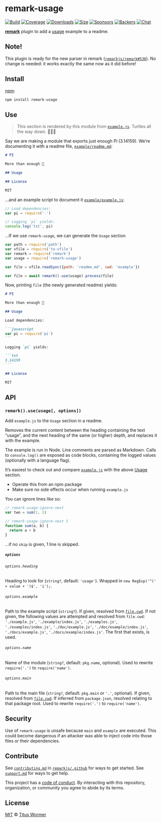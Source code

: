 # remark-usage

[![Build][build-badge]][build]
[![Coverage][coverage-badge]][coverage]
[![Downloads][downloads-badge]][downloads]
[![Size][size-badge]][size]
[![Sponsors][sponsors-badge]][collective]
[![Backers][backers-badge]][collective]
[![Chat][chat-badge]][chat]

[**remark**][remark] plugin to add a [usage][] example to a readme.

## Note!

This plugin is ready for the new parser in remark
([`remarkjs/remark#536`](https://github.com/remarkjs/remark/pull/536)).
No change is needed: it works exactly the same now as it did before!

## Install

[npm][]:

```sh
npm install remark-usage
```

## Use

> This section is rendered by this module from [`example.js`][example-js].
> Turtles all the way down.  🐢🐢🐢

Say we are making a module that exports just enough Pi (3.14159).
We’re documenting it with a readme file, [`example/readme.md`][example-md]:

```markdown
# PI

More than enough 🍰

## Usage

## License

MIT
```

…and an example script to document it [`example/example.js`][example-js-2]:

```js
// Load dependencies:
var pi = require('.')

// Logging `pi` yields:
console.log('txt', pi)
```

…If we use `remark-usage`, we can generate the `Usage` section

```javascript
var path = require('path')
var vfile = require('to-vfile')
var remark = require('remark')
var usage = require('remark-usage')

var file = vfile.readSync({path: 'readme.md', cwd: 'example'})

var file = await remark().use(usage).process(file)
```

Now, printing `file` (the newly generated readme) yields:

````markdown
# PI

More than enough 🍰

## Usage

Load dependencies:

```javascript
var pi = require('pi')
```

Logging `pi` yields:

```txt
3.14159
```

## License

MIT
````

## API

<!--lint enable code-block-style-->

### `remark().use(usage[, options])`

Add `example.js` to the `Usage` section in a readme.

Removes the current content between the heading containing the text “usage”, and
the next heading of the same (or higher) depth, and replaces it with the
example.

The example is run in Node.
Line comments are parsed as Markdown.
Calls to `console.log()` are exposed as code blocks, containing the logged
values (optionally with a language flag).

It’s easiest to check out and compare [`example.js`][example-js] with the above
[Usage][] section.

*   Operate this from an npm package
*   Make sure no side effects occur when running `example.js`

You can ignore lines like so:

```js
// remark-usage-ignore-next
var two = sum(1, 1)

// remark-usage-ignore-next 3
function sum(a, b) {
  return a + b
}
```

…if no `skip` is given, 1 line is skipped.

##### `options`

###### `options.heading`

Heading to look for (`string?`, default: `'usage'`).
Wrapped in `new RegExp('^(' + value + ')$', 'i');`.

###### `options.example`

Path to the example script (`string?`).
If given, resolved from [`file.cwd`][file-cwd].
If not given, the following values are attempted and resolved from `file.cwd`:
`'./example.js'`, `'./example/index.js'`, `'./examples.js'`,
`'./examples/index.js'`, `'./doc/example.js'`, `'./doc/example/index.js'`,
`'./docs/example.js'`, `'./docs/example/index.js'`.
The first that exists, is used.

###### `options.name`

Name of the module (`string?`, default: `pkg.name`, optional).
Used to rewrite `require('.')` to `require('name')`.

###### `options.main`

Path to the main file (`string?`, default: `pkg.main` or `'.'`, optional).
If given, resolved from [`file.cwd`][file-cwd].
If inferred from `package.json`, resolved relating to that package root.
Used to rewrite `require('.')` to `require('name')`.

## Security

Use of `remark-usage` is unsafe because `main` and `example` are executed.
This could become dangerous if an attacker was able to inject code into those
files or their dependencies.

## Contribute

See [`contributing.md`][contributing] in [`remarkjs/.github`][health] for ways
to get started.
See [`support.md`][support] for ways to get help.

This project has a [code of conduct][coc].
By interacting with this repository, organization, or community you agree to
abide by its terms.

## License

[MIT][license] © [Titus Wormer][author]

<!-- Definitions -->

[build-badge]: https://github.com/remarkjs/remark-usage/workflows/main/badge.svg

[build]: https://github.com/remarkjs/remark-usage/actions

[coverage-badge]: https://img.shields.io/codecov/c/github/remarkjs/remark-usage.svg

[coverage]: https://codecov.io/github/remarkjs/remark-usage

[downloads-badge]: https://img.shields.io/npm/dm/remark-usage.svg

[downloads]: https://www.npmjs.com/package/remark-usage

[size-badge]: https://img.shields.io/bundlephobia/minzip/remark-usage.svg

[size]: https://bundlephobia.com/result?p=remark-usage

[sponsors-badge]: https://opencollective.com/unified/sponsors/badge.svg

[backers-badge]: https://opencollective.com/unified/backers/badge.svg

[collective]: https://opencollective.com/unified

[chat-badge]: https://img.shields.io/badge/chat-discussions-success.svg

[chat]: https://github.com/remarkjs/remark/discussions

[npm]: https://docs.npmjs.com/cli/install

[health]: https://github.com/remarkjs/.github

[contributing]: https://github.com/remarkjs/.github/blob/HEAD/contributing.md

[support]: https://github.com/remarkjs/.github/blob/HEAD/support.md

[coc]: https://github.com/remarkjs/.github/blob/HEAD/code-of-conduct.md

[license]: license

[author]: https://wooorm.com

[remark]: https://github.com/remarkjs/remark

[file-cwd]: https://github.com/vfile/vfile#vfilecwd

[usage]: #use

[example-js]: example.js

[example-md]: ./example/readme.md

[example-js-2]: ./example/example.js

